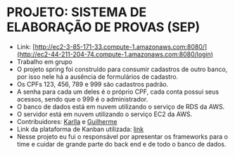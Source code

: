 # PROJETO: SISTEMA DE ELABORAÇÃO DE PROVAS (SEP)

- Link: [http://ec2-3-85-171-33.compute-1.amazonaws.com:8080/](http://ec2-44-211-204-74.compute-1.amazonaws.com:8080/login)
- Trabalho em grupo 
- O projeto spring foi construído para consumir cadastros de outro banco, por isso nele há a ausência de formulários de cadastro. 
- Os CPFs 123, 456, 789 e 999 são cadastros padrão.
- A senha para cada um deles é o próprio CPF, cada conta possui seus acessos, sendo que o 999 é o administrador.
- O banco de dados está em nuvem utilizando o serviço de RDS da AWS.
- O servidor está em nuvem utilizando o serviço EC2 da AWS.
- Contribuidores: [Karlla](https://github.com/karllaloane) e [Guilherme](https://github.com/Guilherme-Abraao)
- Link da plataforma de Kanban utilizada: [link](https://trello.com/invite/b/Ux6rYkvh/ATTIa47fb2adef5a57657c9b68f498cc36d1642F391A/sep-sistema-de-elaboracao-de-provas)
- Nesse projeto eu fui o responsável por apresentar os frameworks para o time e cuidar de grande parte do back end e de todo o banco de dados.
